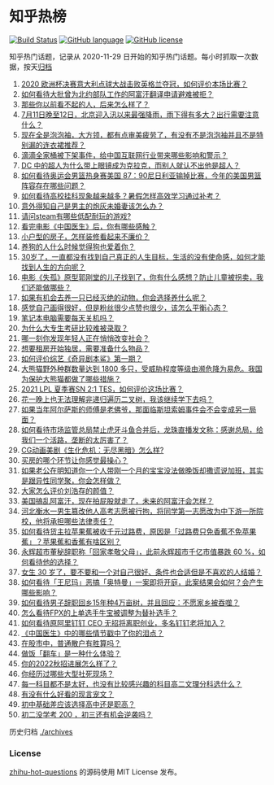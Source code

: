 # 知乎热榜
[![Build Status](https://github.com/ToWeLong/zhihu-hot-questions/workflows/CI/badge.svg)](https://github.com/ToWeLong/zhihu-hot-questions/actions)
[![GitHub language](https://img.shields.io/badge/language-golang-orange.svg)](https://golang.org/)
[![GitHub license](https://img.shields.io/github/license/ToWeLong/zhihu-hot-questions)](https://github.com/ToWeLong/zhihu-hot-questions/blob/main/LICENSE)

知乎热门话题，记录从 2020-11-29 日开始的知乎热门话题。每小时抓取一次数据，按天[归档](./archives)

<!-- BEGIN -->

1. [2020 欧洲杯决赛意大利点球大战击败英格兰夺冠，如何评价本场比赛？](https://www.zhihu.com/question/471657672)
1. [如何看待大批曾为北约部队工作的阿富汗翻译申请避难被拒？](https://www.zhihu.com/question/471612785)
1. [那些你以前看不起的人，后来怎么样了？](https://www.zhihu.com/question/60479561)
1. [7月11日晚至12日，北京迎入汛以来最强降雨，雨下得有多大？出行需要注意什么？](https://www.zhihu.com/question/471533010)
1. [现在全是泡泡袖，大方领，都有点审美疲劳了，有没有不是泡泡袖并且不是特别漏的连衣裙推荐？](https://www.zhihu.com/question/462523005)
1. [滴滴全家桶被下架事件，给中国互联网行业带来哪些影响和警示？](https://www.zhihu.com/question/471242804)
1. [DC 中的超人为什么带上眼镜成为克拉克，而别人就认不出他是超人？](https://www.zhihu.com/question/470959218)
1. [如何看待奥运会男篮热身赛美国 87：90尼日利亚输掉比赛，今年的美国男篮阵容存在哪些问题？](https://www.zhihu.com/question/471503895)
1. [如何看待高校挂科现象越来越多？暑假怎样高效学习通过补考？](https://www.zhihu.com/question/471551123)
1. [意外得知自己是男主的炮灰未婚妻该怎么办？](https://www.zhihu.com/question/469837216)
1. [请问steam有哪些低配耐玩的游戏?](https://www.zhihu.com/question/355354021)
1. [看完电影《中国医生》后，你有哪些感触？](https://www.zhihu.com/question/470774701)
1. [小户型的房子，怎样装修看起来不廉价？](https://www.zhihu.com/question/463577426)
1. [养狗的人什么时候觉得狗也爱着你？](https://www.zhihu.com/question/268221776)
1. [30岁了，一直都没有找到自己真正的人生目标，生活的没有使命感，如何才能找到人生的方向呢？](https://www.zhihu.com/question/19760164)
1. [电影《失孤》原型郭刚堂的儿子找到了，你有什么感想？防止儿童被拐卖，我们还能做哪些？](https://www.zhihu.com/question/471641951)
1. [如果有机会去养一只已经灭绝的动物，你会选择养什么呢？](https://www.zhihu.com/question/408285096)
1. [感觉自己画得很好，但是粉丝很少点赞也很少，该怎么平衡心态？](https://www.zhihu.com/question/471412359)
1. [笔记本电脑需要每天关机吗？](https://www.zhihu.com/question/424633596)
1. [为什么大专生考研比较难被录取？](https://www.zhihu.com/question/271013499)
1. [哪一刻你发现年轻人正在悄悄改变社会？](https://www.zhihu.com/question/447184915)
1. [想要租房开始独居，需要准备什么物品？](https://www.zhihu.com/question/294450531)
1. [如何评价综艺《奇异剧本鲨》第一期？](https://www.zhihu.com/question/471424989)
1. [大熊猫野外种群数量达到 1800 多只，受威胁程度等级由濒危降为易危。我国为保护大熊猫都做了哪些措施？](https://www.zhihu.com/question/470615403)
1. [2021 LPL 夏季赛SN 2:1 TES，如何评价这场比赛？](https://www.zhihu.com/question/471568606)
1. [花一晚上也无法理解非递归遍历二叉树，我该继续学下去吗？](https://www.zhihu.com/question/387295413)
1. [如果当年阿尔萨斯的师傅是老佛爷，那面临斯坦索姆事件会不会变成另一局面？](https://www.zhihu.com/question/39683312)
1. [如何看待市场监管总局禁止虎牙斗鱼合并后，龙珠直播发文称：感谢总局，给我们一个活路，垄断的太厉害了？](https://www.zhihu.com/question/471401960)
1. [CG动画美剧《生化危机：无尽黑暗》怎么样?](https://www.zhihu.com/question/470923732)
1. [买房的哪个环节让你感觉最操心？](https://www.zhihu.com/question/470473641)
1. [如果老公在明知道你一个人带刚一个月的宝宝没法做晚饭却撒谎说加班，其实是跟异性同学聚，你会怎样做？](https://www.zhihu.com/question/470868422)
1. [大家怎么评价刘浩存的颜值？](https://www.zhihu.com/question/415082238)
1. [美国搞乱阿富汗，现在拍屁股就走了，未来的阿富汗会怎样？](https://www.zhihu.com/question/470254637)
1. [河北衡水一男生篡改他人高考志愿被行拘，将同学第一志愿改为中下游一所院校，他将承担哪些法律责任？](https://www.zhihu.com/question/471217744)
1. [如何看待货主拉苹果蕉被收千元过路费，原因是「过路费只免香蕉不免苹果蕉」？苹果蕉和香蕉有啥区别？](https://www.zhihu.com/question/471137088)
1. [永辉超市董秘辞职称「回家孝敬父母」，此前永辉超市千亿市值暴跌 60 %，如何看待他的选择？](https://www.zhihu.com/question/470636516)
1. [女生 30 岁了，要不要和一个对自己很好、条件也合适但是不喜欢的人结婚？](https://www.zhihu.com/question/463821091)
1. [如何看待「王尼玛」恶搞「奥特曼」一案即将开庭，此案结果会如何？会产生哪些影响？](https://www.zhihu.com/question/471109088)
1. [如何看待男子辞职回乡15年种4万亩树，并且回应：不愿家乡被吞噬？](https://www.zhihu.com/question/471104371)
1. [怎么看待FPX的上单选手牛宝被调整为替补选手？](https://www.zhihu.com/question/471058719)
1. [如何看待原阿里钉钉 CEO 无招将离职创业，多名钉钉老将加入？](https://www.zhihu.com/question/471179922)
1. [《中国医生》中的哪些情节戳中了你的泪点？](https://www.zhihu.com/question/469045633)
1. [在股市中，普通散户有胜算吗？](https://www.zhihu.com/question/462749796)
1. [做饭「翻车」是一种什么体验？](https://www.zhihu.com/question/470377393)
1. [你的2022秋招进展怎么样了？](https://www.zhihu.com/question/351714717)
1. [你经历过哪些大型社死现场？](https://www.zhihu.com/question/439032546)
1. [每一科目都不是太好，也没有比较感兴趣的科目高二文理分科选什么？](https://www.zhihu.com/question/468020385)
1. [有没有什么好看的现言宠文？](https://www.zhihu.com/question/296896817)
1. [初中基础差应该选择高中还是职高？](https://www.zhihu.com/question/470991038)
1. [初二没学考 200 ，初三还有机会逆袭吗？](https://www.zhihu.com/question/469647742)

<!-- END -->

历史归档 [./archives](./archives)


### License
[zhihu-hot-questions](https://github.com/towelong/zhihu-hot-questions) 的源码使用 MIT License 发布。